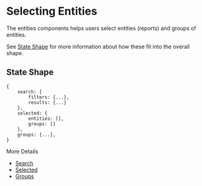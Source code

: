 # Selecting Entities

The entities components helps users select entities (reports)
and groups of entities.

See [State Shape](../StateShape.md) for more information about
how these fit into the overall shape.

## State Shape
    
    {
        search: {
            filters: {...},
            results: {...}
        },
        selected: {
            entities: [],
            groups: []
        },
        groups: {...},
    }

More Details

 - [Search](Search.md)
 - [Selected](Selected.md)
 - [Groups](Groups.md)
